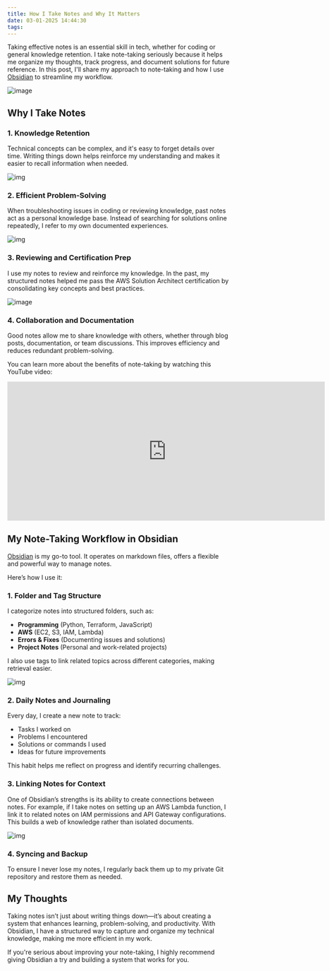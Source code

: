 ```yaml
---
title: How I Take Notes and Why It Matters
date: 03-01-2025 14:44:30
tags:
---
```


Taking effective notes is an essential skill in tech, whether for coding or general knowledge retention. I take note-taking seriously because it helps me organize my thoughts, track progress, and document solutions for future reference. In this post, I'll share my approach to note-taking and how I use [Obsidian](https://obsidian.md/) to streamline my workflow.

![image](https://s3.us-east-1.amazonaws.com/blog.khoah.net/media/taking-note/gif.gif)


## Why I Take Notes

### 1. Knowledge Retention
Technical concepts can be complex, and it's easy to forget details over time. Writing things down helps reinforce my understanding and makes it easier to recall information when needed.

![img](https://s3.us-east-1.amazonaws.com/blog.khoah.net/media/taking-note/tk-1.png)

### 2. Efficient Problem-Solving
When troubleshooting issues in coding or reviewing knowledge, past notes act as a personal knowledge base. Instead of searching for solutions online repeatedly, I refer to my own documented experiences.

![img](https://s3.us-east-1.amazonaws.com/blog.khoah.net/media/taking-note/tk-2.png)

### 3. Reviewing and Certification Prep
I use my notes to review and reinforce my knowledge. In the past, my structured notes helped me pass the AWS Solution Architect certification by consolidating key concepts and best practices.

![image](https://s3.us-east-1.amazonaws.com/blog.khoah.net/media/taking-note/aws_cert.png)

### 4. Collaboration and Documentation
Good notes allow me to share knowledge with others, whether through blog posts, documentation, or team discussions. This improves efficiency and reduces redundant problem-solving.

You can learn more about the benefits of note-taking by watching this YouTube video:

<iframe width="720" height="315" src="https://www.youtube.com/embed/Xw3SkhB4dMk?si=IwoK-ngdcd7V5lNd" title="YouTube video player" frameborder="0" allow="accelerometer; autoplay; clipboard-write; encrypted-media; gyroscope; picture-in-picture; web-share" referrerpolicy="strict-origin-when-cross-origin" allowfullscreen></iframe>

## My Note-Taking Workflow in Obsidian

[Obsidian](https://obsidian.md/) is my go-to tool. It operates on markdown files, offers a flexible and powerful way to manage notes. 

Here’s how I use it:

### 1. **Folder and Tag Structure**
I categorize notes into structured folders, such as:
- **Programming** (Python, Terraform, JavaScript)
- **AWS** (EC2, S3, IAM, Lambda)
- **Errors & Fixes** (Documenting issues and solutions)
- **Project Notes** (Personal and work-related projects)

I also use tags to link related topics across different categories, making retrieval easier.

![img](https://s3.us-east-1.amazonaws.com/blog.khoah.net/media/taking-note/tk-3.png)

### 2. **Daily Notes and Journaling**
Every day, I create a new note to track:
- Tasks I worked on
- Problems I encountered
- Solutions or commands I used
- Ideas for future improvements

This habit helps me reflect on progress and identify recurring challenges.

### 3. **Linking Notes for Context**
One of Obsidian’s strengths is its ability to create connections between notes. For example, if I take notes on setting up an AWS Lambda function, I link it to related notes on IAM permissions and API Gateway configurations. This builds a web of knowledge rather than isolated documents.

![img](https://s3.us-east-1.amazonaws.com/blog.khoah.net/media/taking-note/tk-5.png)


### 4. **Syncing and Backup**
To ensure I never lose my notes, I regularly back them up to my private Git repository and restore them as needed.

## My Thoughts

Taking notes isn’t just about writing things down—it’s about creating a system that enhances learning, problem-solving, and productivity. 
With Obsidian, I have a structured way to capture and organize my technical knowledge, making me more efficient in my work. 

If you're serious about improving your note-taking, I highly recommend giving Obsidian a try and building a system that works for you.

